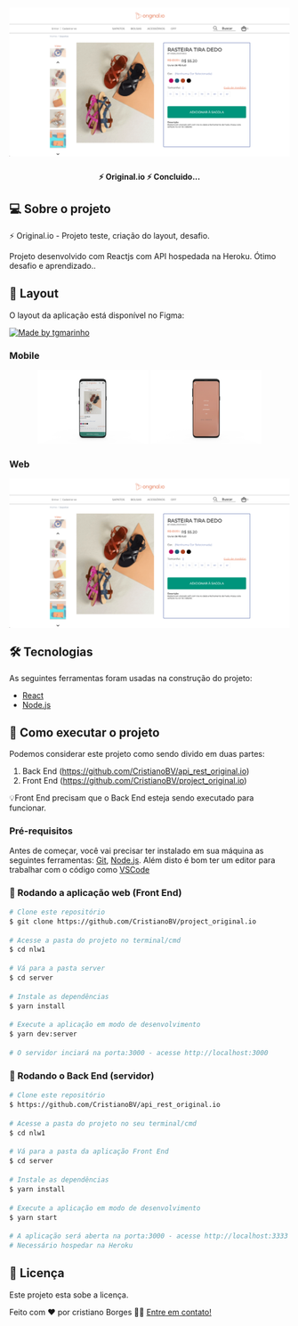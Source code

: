 <h1 align="center">
    <img alt="NextLevelWeek" title="#NextLevelWeek" src="./screen/web.png" />
</h1>

<h4 align="center"> 
 ⚡️ Original.io ⚡️ Concluido...
</h4>

## 💻 Sobre o projeto

⚡️ Original.io - Projeto teste, criação do layout, desafio.

Projeto desenvolvido com Reactjs com API hospedada na Heroku.
Ótimo desafio e aprendizado..

## 🎨 Layout

O layout da aplicação está disponível no Figma:

<a href="https://www.figma.com/file/MOlhG4R9BQMlNjiFRG8Keo/Original.io-frontend-test?node-id=0%3A1">
  <img alt="Made by tgmarinho" src="https://www.figma.com/file/MOlhG4R9BQMlNjiFRG8Keo/Original.io-frontend-test?node-id=0%3A1">
</a>

### Mobile

<p align="center">
  <img alt="Original.io" title="#Original.io" src="./screen/mobile.png" width="200px">

  <img alt="Original.io" title="#Original.io" src="./screen/mobile02.png" width="200px">
</p>

### Web

<p align="center" style="display: flex; align-items: flex-start; justify-content: center;">
  <img alt="Original.io" title="#Original.io" src="./screen/web.png" width="800px">
</p>

## 🛠 Tecnologias

As seguintes ferramentas foram usadas na construção do projeto:

- [React][reactjs]
- [Node.js][nodejs]

## 🚀 Como executar o projeto

Podemos considerar este projeto como sendo divido em duas partes:

1. Back End (https://github.com/CristianoBV/api_rest_original.io)
2. Front End (https://github.com/CristianoBV/project_original.io)

💡Front End precisam que o Back End esteja sendo executado para funcionar.

### Pré-requisitos

Antes de começar, você vai precisar ter instalado em sua máquina as seguintes ferramentas:
[Git](https://git-scm.com), [Node.js][nodejs].
Além disto é bom ter um editor para trabalhar com o código como [VSCode][vscode]

### 🧭 Rodando a aplicação web (Front End)

```bash
# Clone este repositório
$ git clone https://github.com/CristianoBV/project_original.io

# Acesse a pasta do projeto no terminal/cmd
$ cd nlw1

# Vá para a pasta server
$ cd server

# Instale as dependências
$ yarn install

# Execute a aplicação em modo de desenvolvimento
$ yarn dev:server

# O servidor inciará na porta:3000 - acesse http://localhost:3000
```

### 🎲 Rodando o Back End (servidor)

```bash
# Clone este repositório
$ https://github.com/CristianoBV/api_rest_original.io

# Acesse a pasta do projeto no seu terminal/cmd
$ cd nlw1

# Vá para a pasta da aplicação Front End
$ cd server

# Instale as dependências
$ yarn install

# Execute a aplicação em modo de desenvolvimento
$ yarn start

# A aplicação será aberta na porta:3000 - acesse http://localhost:3333
# Necessário hospedar na Heroku
```

## 📝 Licença

Este projeto esta sobe a licença.

Feito com ❤️ por cristiano Borges 👋🏽 [Entre em contato!](https://www.linkedin.com/in/cristianobv/)

[nodejs]: https://nodejs.org/
[reactjs]: https://reactjs.org
[yarn]: https://yarnpkg.com/
[vscode]: https://code.visualstudio.com/
[vceditconfig]: https://marketplace.visualstudio.com/items?itemName=EditorConfig.EditorConfig
[license]: https://github.com/CristianoBV/privacy_policy
[vceslint]: https://marketplace.visualstudio.com/items?itemName=dbaeumer.vscode-eslint
